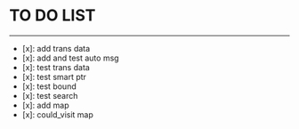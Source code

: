# TO DO LIST

***

- [x]: add trans data
- [x]: add and test auto msg
- [x]: test trans data 
- [x]: test smart ptr
- [x]: test bound
- [x]: test search
- [x]: add map
- [x]: could_visit map
